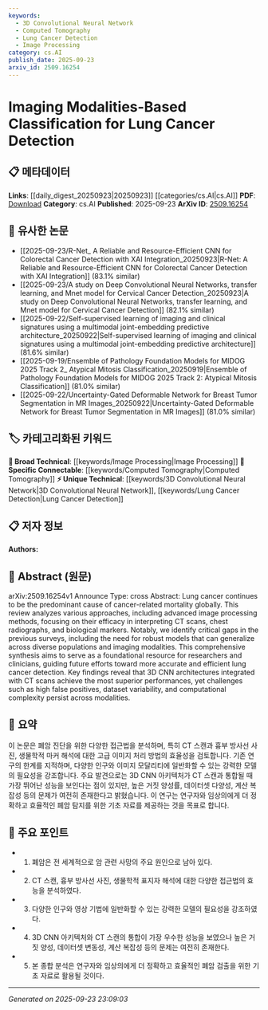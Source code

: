 ```yaml
---
keywords:
  - 3D Convolutional Neural Network
  - Computed Tomography
  - Lung Cancer Detection
  - Image Processing
category: cs.AI
publish_date: 2025-09-23
arxiv_id: 2509.16254
---
```


<!-- KEYWORD_LINKING_METADATA:
{
  "processed_timestamp": "2025-09-23T23:09:03.546351",
  "vocabulary_version": "1.0",
  "selected_keywords": [
    "3D Convolutional Neural Network",
    "Computed Tomography",
    "Lung Cancer Detection",
    "Image Processing"
  ],
  "rejected_keywords": [],
  "similarity_scores": {
    "3D Convolutional Neural Network": 0.78,
    "Computed Tomography": 0.8,
    "Lung Cancer Detection": 0.79,
    "Image Processing": 0.72
  },
  "extraction_method": "AI_prompt_based",
  "budget_applied": true,
  "candidates_json": {
    "candidates": [
      {
        "surface": "3D CNN architectures",
        "canonical": "3D Convolutional Neural Network",
        "aliases": [
          "3D CNN",
          "3D ConvNet"
        ],
        "category": "unique_technical",
        "rationale": "3D CNNs are crucial for processing volumetric data like CT scans, offering a unique approach in medical imaging.",
        "novelty_score": 0.75,
        "connectivity_score": 0.68,
        "specificity_score": 0.85,
        "link_intent_score": 0.78
      },
      {
        "surface": "CT scans",
        "canonical": "Computed Tomography",
        "aliases": [
          "CT imaging"
        ],
        "category": "specific_connectable",
        "rationale": "CT scans are a standard imaging modality in lung cancer detection, connecting to broader medical imaging studies.",
        "novelty_score": 0.45,
        "connectivity_score": 0.89,
        "specificity_score": 0.7,
        "link_intent_score": 0.8
      },
      {
        "surface": "lung cancer detection",
        "canonical": "Lung Cancer Detection",
        "aliases": [
          "lung cancer diagnosis"
        ],
        "category": "unique_technical",
        "rationale": "Central to the paper's focus, this term links to specific research on cancer diagnostics.",
        "novelty_score": 0.65,
        "connectivity_score": 0.75,
        "specificity_score": 0.82,
        "link_intent_score": 0.79
      },
      {
        "surface": "image processing methods",
        "canonical": "Image Processing",
        "aliases": [
          "image analysis"
        ],
        "category": "broad_technical",
        "rationale": "Image processing is a foundational technique in analyzing medical imaging data.",
        "novelty_score": 0.4,
        "connectivity_score": 0.85,
        "specificity_score": 0.6,
        "link_intent_score": 0.72
      }
    ],
    "ban_list_suggestions": [
      "biological markers",
      "robust models",
      "dataset variability"
    ]
  },
  "decisions": [
    {
      "candidate_surface": "3D CNN architectures",
      "resolved_canonical": "3D Convolutional Neural Network",
      "decision": "linked",
      "scores": {
        "novelty": 0.75,
        "connectivity": 0.68,
        "specificity": 0.85,
        "link_intent": 0.78
      }
    },
    {
      "candidate_surface": "CT scans",
      "resolved_canonical": "Computed Tomography",
      "decision": "linked",
      "scores": {
        "novelty": 0.45,
        "connectivity": 0.89,
        "specificity": 0.7,
        "link_intent": 0.8
      }
    },
    {
      "candidate_surface": "lung cancer detection",
      "resolved_canonical": "Lung Cancer Detection",
      "decision": "linked",
      "scores": {
        "novelty": 0.65,
        "connectivity": 0.75,
        "specificity": 0.82,
        "link_intent": 0.79
      }
    },
    {
      "candidate_surface": "image processing methods",
      "resolved_canonical": "Image Processing",
      "decision": "linked",
      "scores": {
        "novelty": 0.4,
        "connectivity": 0.85,
        "specificity": 0.6,
        "link_intent": 0.72
      }
    }
  ]
}
-->

# Imaging Modalities-Based Classification for Lung Cancer Detection

## 📋 메타데이터

**Links**: [[daily_digest_20250923|20250923]] [[categories/cs.AI|cs.AI]]
**PDF**: [Download](https://arxiv.org/pdf/2509.16254.pdf)
**Category**: cs.AI
**Published**: 2025-09-23
**ArXiv ID**: [2509.16254](https://arxiv.org/abs/2509.16254)

## 🔗 유사한 논문
- [[2025-09-23/R-Net_ A Reliable and Resource-Efficient CNN for Colorectal Cancer Detection with XAI Integration_20250923|R-Net: A Reliable and Resource-Efficient CNN for Colorectal Cancer Detection with XAI Integration]] (83.1% similar)
- [[2025-09-23/A study on Deep Convolutional Neural Networks, transfer learning, and Mnet model for Cervical Cancer Detection_20250923|A study on Deep Convolutional Neural Networks, transfer learning, and Mnet model for Cervical Cancer Detection]] (82.1% similar)
- [[2025-09-22/Self-supervised learning of imaging and clinical signatures using a multimodal joint-embedding predictive architecture_20250922|Self-supervised learning of imaging and clinical signatures using a multimodal joint-embedding predictive architecture]] (81.6% similar)
- [[2025-09-19/Ensemble of Pathology Foundation Models for MIDOG 2025 Track 2_ Atypical Mitosis Classification_20250919|Ensemble of Pathology Foundation Models for MIDOG 2025 Track 2: Atypical Mitosis Classification]] (81.0% similar)
- [[2025-09-22/Uncertainty-Gated Deformable Network for Breast Tumor Segmentation in MR Images_20250922|Uncertainty-Gated Deformable Network for Breast Tumor Segmentation in MR Images]] (81.0% similar)

## 🏷️ 카테고리화된 키워드
**🧠 Broad Technical**: [[keywords/Image Processing|Image Processing]]
**🔗 Specific Connectable**: [[keywords/Computed Tomography|Computed Tomography]]
**⚡ Unique Technical**: [[keywords/3D Convolutional Neural Network|3D Convolutional Neural Network]], [[keywords/Lung Cancer Detection|Lung Cancer Detection]]

## 📋 저자 정보

**Authors:** 

## 📄 Abstract (원문)

arXiv:2509.16254v1 Announce Type: cross 
Abstract: Lung cancer continues to be the predominant cause of cancer-related mortality globally. This review analyzes various approaches, including advanced image processing methods, focusing on their efficacy in interpreting CT scans, chest radiographs, and biological markers. Notably, we identify critical gaps in the previous surveys, including the need for robust models that can generalize across diverse populations and imaging modalities. This comprehensive synthesis aims to serve as a foundational resource for researchers and clinicians, guiding future efforts toward more accurate and efficient lung cancer detection. Key findings reveal that 3D CNN architectures integrated with CT scans achieve the most superior performances, yet challenges such as high false positives, dataset variability, and computational complexity persist across modalities.

## 📝 요약

이 논문은 폐암 진단을 위한 다양한 접근법을 분석하며, 특히 CT 스캔과 흉부 방사선 사진, 생물학적 마커 해석에 대한 고급 이미지 처리 방법의 효율성을 검토합니다. 기존 연구의 한계를 지적하며, 다양한 인구와 이미지 모달리티에 일반화할 수 있는 강력한 모델의 필요성을 강조합니다. 주요 발견으로는 3D CNN 아키텍처가 CT 스캔과 통합될 때 가장 뛰어난 성능을 보인다는 점이 있지만, 높은 거짓 양성률, 데이터셋 다양성, 계산 복잡성 등의 문제가 여전히 존재한다고 밝혔습니다. 이 연구는 연구자와 임상의에게 더 정확하고 효율적인 폐암 탐지를 위한 기초 자료를 제공하는 것을 목표로 합니다.

## 🎯 주요 포인트

- 1. 폐암은 전 세계적으로 암 관련 사망의 주요 원인으로 남아 있다.
- 2. CT 스캔, 흉부 방사선 사진, 생물학적 표지자 해석에 대한 다양한 접근법의 효능을 분석하였다.
- 3. 다양한 인구와 영상 기법에 일반화할 수 있는 강력한 모델의 필요성을 강조하였다.
- 4. 3D CNN 아키텍처와 CT 스캔의 통합이 가장 우수한 성능을 보였으나 높은 거짓 양성, 데이터셋 변동성, 계산 복잡성 등의 문제는 여전히 존재한다.
- 5. 본 종합 분석은 연구자와 임상의에게 더 정확하고 효율적인 폐암 검출을 위한 기초 자료로 활용될 것이다.


---

*Generated on 2025-09-23 23:09:03*